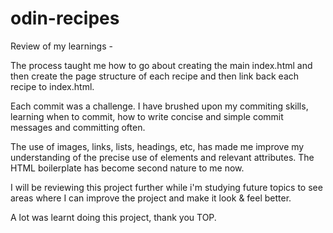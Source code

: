 # odin-recipes

Review of my learnings - 

The process taught me how to go about creating the main index.html and then create the page structure of each recipe and then link back each recipe to index.html.

Each commit was a challenge. I have brushed upon my commiting skills, learning when to commit, how to write concise and simple commit messages and committing often.

The use of images, links, lists, headings, etc, has made me improve my understanding of the precise use of elements and relevant attributes. The HTML boilerplate has become second nature to me now.

I will be reviewing this project further while i'm studying future topics to see areas where I can improve the project and make it look & feel better.

A lot was learnt doing this project, thank you TOP.